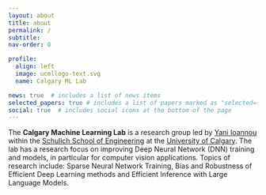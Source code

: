 ```yaml
---
layout: about
title: about
permalink: /
subtitle:
nav-order: 0

profile:
  align: left
  image: ucmllogo-text.svg
  name: Calgary ML Lab

news: true  # includes a list of news items
selected_papers: true # includes a list of papers marked as "selected={true}"
social: true  # includes social icons at the bottom of the page
---
```

The **Calgary Machine Learning Lab**
is a research group led by [Yani Ioannou](https://yani.ai) within the [Schulich School of Engineering](https://schulich.ucalgary.ca) at the [University of Calgary](https://www.ucalgary.ca). The lab has a research focus on improving Deep Neural Network (DNN) training and models, in particular for computer vision applications. Topics of research include:
Sparse Neural Network Training, Bias and Robustness of Efficient Deep Learning methods and Efficient Inference with Large Language Models.